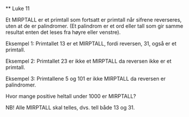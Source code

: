** Luke 11

Et MIRPTALL er et primtall som fortsatt er primtall når sifrene reverseres, uten at de er palindromer. (Et palindrom er et ord eller tall som gir samme resultat enten det leses fra høyre eller venstre).

Eksempel 1: Primtallet 13 er et MIRPTALL, fordi reversen, 31, også er et primtall.

Eksempel 2: Primtallet 23 er ikke et MIRPTALL da reversen ikke er et primtall.

Eksempel 3: Primtallene 5 og 101 er ikke MIRPTALL da reversen er palindromer.

Hvor mange positive heltall under 1000 er MIRPTALL?

NB! Alle MIRPTALL skal telles, dvs. tell både 13 og 31.